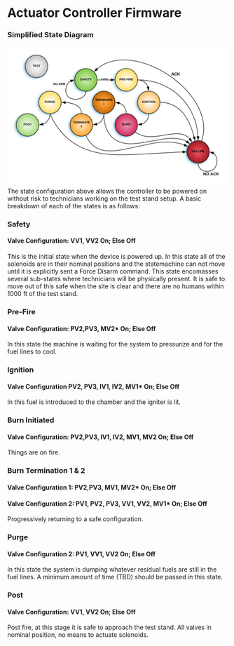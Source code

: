# Actuator Controller Firmware
### Simplified State Diagram
![Peeet](resources/TSAR_Simple_State.png "Title")
The state configuration above allows the controller to be powered on without risk to technicians working on the test stand setup.  A basic breakdown of each of the states is as follows:

### Safety
#### Valve Configuration: VV1, VV2 On; Else Off
This is the initial state when the device is powered up.  In this state all of the solenoids are in their nominal positions and the statemachine can not move until it is explicitly sent a Force Disarm command. This state encomasses several sub-states where technicians will be physically present. It is safe to move out of this safe when the site is clear and there are no humans within 1000 ft of the test stand.

### Pre-Fire
#### Valve Configuration: PV2,PV3, MV2* On; Else Off
In this state the machine is waiting for the system to pressurize and for the fuel lines to cool.

### Ignition
#### Valve Configuration PV2, PV3, IV1, IV2, MV1* On; Else Off
In this fuel is introduced to the chamber and the igniter is lit.

### Burn Initiated
#### Valve Configuration: PV2,PV3, IV1, IV2, MV1, MV2 On; Else Off
Things are on fire.

### Burn Termination 1 & 2
#### Valve Configuration 1: PV2,PV3, MV1, MV2* On; Else Off
#### Valve Configuration 2: PV1, PV2, PV3, VV1, VV2, MV1* On; Else Off
Progressively returning to a safe configuration.

### Purge
#### Valve Configuration 2: PV1, VV1, VV2 On; Else Off
In this state the system is dumping whatever residual fuels are still in the fuel lines.  A minimum amount of time (TBD) should be passed in this state.

### Post
#### Valve Configuration: VV1, VV2 On; Else Off
Post fire, at this stage it is safe to approach the test stand.  All valves in nominal position, no means to actuate solenoids.
